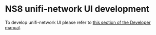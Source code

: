 # NS8 unifi-network UI development

To develop unifi-network UI please refer to [this section of the Developer manual](https://nethserver.github.io/ns8-core/ui/modules/#module-ui-development).

